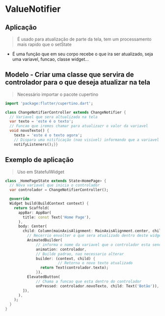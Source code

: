 # ValueNotifier
## Aplicação
> É usado para atualização de parte da tela, tem um processamento mais rapido que o setState
- É uma função que em seu corpo recebe o que ira ser atualizado, seja uma variavel, funcao, classe widget...
## Modelo - Criar uma classe que servira de controlador para o que deseja atualizar na tela
> Necessário importar o pacote cupertino
```dart
import 'package:flutter/cupertino.dart';

class ChangeNotifierController extends ChangeNotifier {
  // Variavel que sera altualizada na tela
  var texto = 'este é o texto';
  // Funcao que iremos chamar para atualizazr o valor da variavel
  void novoTexto() {
    texto = 'este é o texto agora';
    // Dispara uma nitificação (nao visivel) informando que a variavel precisa ser atualizada
    notifyListeners();}}
```
## Exemplo de aplicação
>Uso em StatefulWidget
```dart
class _HomePageState extends State<HomePage> {
  // Nova variavel que inicia o controlador
  var controlador = ChangeNotifierController();

  @override
  Widget build(BuildContext context) {
    return Scaffold(
      appBar: AppBar(
        title: const Text('Home Page'),
      ),
      body: Center(
        child: Column(mainAxisAlignment: MainAxisAlignment.center, children: [
          // Necerrio envolter o que sera atualizado dentro deste widget
          AnimatedBuilder(
              // informa o nome da variavel que o controlador esta sendo iniciado
              animation: controlador,
              // Builde padrao, nao necessario alterar
              builder: (context, child) {
                        // Retorna o novo texto atualizado
                return Text(controlador.texto);
              }),
          ElevatedButton(
              // Chama a funcao que esta dentro do controlador
              onPressed: controlador.novoTexto, child: Text('Botão')),
        ]),
      ),
    );
  }
}
```